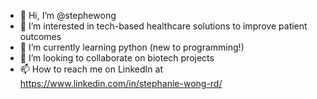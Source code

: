 - 👋 Hi, I’m @stephewong
- 👀 I’m interested in tech-based healthcare solutions to improve patient outcomes
- 🌱 I’m currently learning python (new to programming!)
- 💞️ I’m looking to collaborate on biotech projects
- 📫 How to reach me on LinkedIn at https://www.linkedin.com/in/stephanie-wong-rd/
